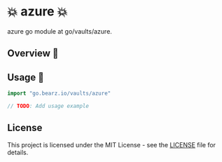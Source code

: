 # 💥 azure 💥

azure go module at go/vaults/azure.

## Overview 📖

## Usage 🚀

```go
import "go.bearz.io/vaults/azure"

// TODO: Add usage example
```

## License

This project is licensed under the MIT License - see
the [LICENSE](./LICENSE.md) file for details.
